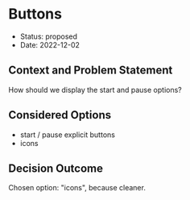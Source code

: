 # Buttons

* Status: proposed
* Date: 2022-12-02

## Context and Problem Statement

How should we display the start and pause options?

## Considered Options

* start / pause explicit buttons
* icons

## Decision Outcome

Chosen option: "icons", because cleaner.
